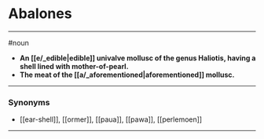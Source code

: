 # Abalones
---
#noun
- **An [[e/_edible|edible]] univalve mollusc of the genus Haliotis, having a shell lined with mother-of-pearl.**
- **The meat of the [[a/_aforementioned|aforementioned]] mollusc.**
---
### Synonyms
- [[ear-shell]], [[ormer]], [[paua]], [[pawa]], [[perlemoen]]
---

